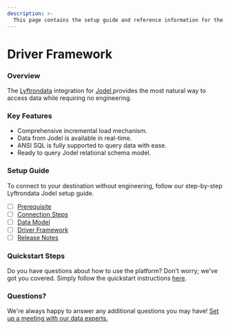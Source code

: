```yaml
---
description: >-
  This page contains the setup guide and reference information for the Jodel source connector.
---
```


# Driver Framework

### Overview

The [Lyftrondata](https://www.lyftrondata.com/) integration for [Jodel](https://www.lyftrondata.com/integration/jodel/)[ ](https://www.lyftrondata.com/integration/jodel/)provides the most natural way to access data while requiring no engineering.

### Key Features

* Comprehensive incremental load mechanism.
* Data from Jodel is available in real-time.&#x20;
* ANSI SQL is fully supported to query data with ease.
* Ready to query Jodel relational schema model.

### Setup Guide

To connect to your destination without engineering, follow our step-by-step Lyftrondata Jodel setup guide.

* [ ] [Prerequisite](../../marketing-analytics/jodel/prerequisite.md)
* [ ] [Connection Steps](../../marketing-analytics/jodel/connection-steps.md)
* [ ] [Data Model](../../marketing-analytics/jodel/data-model/)
* [ ] [Driver Framework](../../marketing-analytics/jodel/driver-framework/)
* [ ] [Release Notes](../../marketing-analytics/jodel/release-notes.md)

### Quickstart Steps

Do you have questions about how to use the platform? Don't worry; we've got you covered. Simply follow the quickstart instructions [here](../../../quickstart-steps.md).

### Questions? <a href="#questions" id="questions"></a>

We're always happy to answer any additional questions you may have! [Set up a meeting with our data experts.](https://www.lyftrondata.com/book-a-meeting/)


